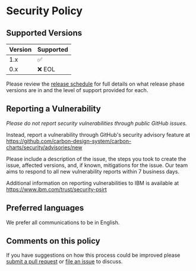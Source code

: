# Security Policy

## Supported Versions

| Version | Supported          |
| ------- | ------------------ |
| 1.x    | :white_check_mark: |
| 0.x    | ❌ EOL |

Please review the
[release schedule](https://github.com/carbon-design-system/carbon-charts/blob/main/.github/release-schedule.md)
for full details on what release phase versions are in and the level of support
provided for each.

## Reporting a Vulnerability

_Please do not report security vulnerabilities through public GitHub issues._

Instead, report a vulnerability through GitHub's security advisory feature at
https://github.com/carbon-design-system/carbon-charts/security/advisories/new

Please include a description of the issue, the steps you took to create the
issue, affected versions, and, if known, mitigations for the issue. Our team
aims to respond to all new vulnerability reports within 7 business days.

Additional information on reporting vulnerabilities to IBM is available at
https://www.ibm.com/trust/security-psirt

## Preferred languages

We prefer all communications to be in English.

## Comments on this policy

If you have suggestions on how this process could be improved please
[submit a pull request](https://github.com/carbon-design-system/carbon-charts/compare)
or [file an issue](https://github.com/carbon-design-system/carbon-charts/issues/new) to
discuss.
